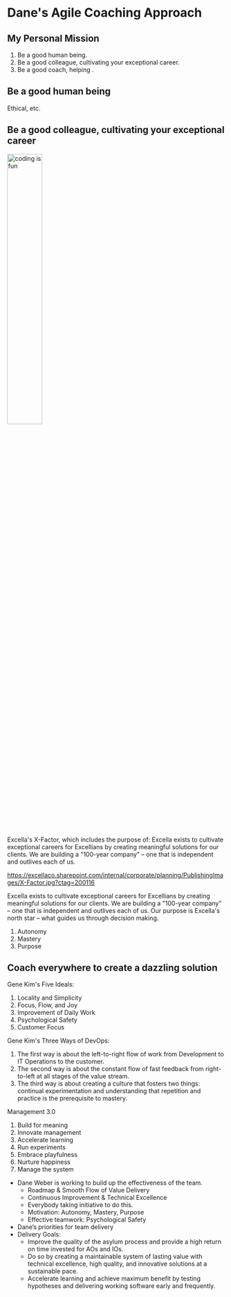 # Dane's Agile Coaching Approach


## My Personal Mission

1. Be a good human being.
2. Be a good colleague, cultivating your exceptional career.
3. Be a good coach, helping .



## Be a good human being

Ethical, etc.



## Be a good colleague, cultivating your exceptional career

<img src="
noun_success_1603572.svg
" alt="
coding is fun
" class="plain" style="background: none" width="40%" />

  Excella's X-Factor, which includes the purpose of: Excella exists to cultivate exceptional careers for Excellians by creating meaningful solutions for our clients. We are building a "100-year company" – one that is independent and outlives each of us.
  
  https://excellaco.sharepoint.com/internal/corporate/planning/PublishingImages/X-Factor.jpg?ctag=200116


Excella exists to cultivate exceptional careers for Excellians by creating meaningful solutions for our clients. We are building a "100-year company" – one that is independent and outlives each of us. Our purpose is Excella's north star – what guides us through decision making.


1. Autonomy
2. Mastery
3. Purpose



## Coach everywhere to create a dazzling solution


Gene Kim's Five Ideals:
1. Locality and Simplicity
2. Focus, Flow, and Joy
3. Improvement of Daily Work
4. Psychological Safety
5. Customer Focus

Gene Kim's Three Ways of DevOps:

1. The first way is about the left-to-right flow of work from Development to IT Operations to the customer.
2. The second way is about the constant flow of fast feedback from right-to-left at all stages of the value stream.
3. The third way is about creating a culture that fosters two things: continual experimentation and understanding that repetition and practice is the prerequisite to mastery.

Management 3.0

1. Build for meaning
2. Innovate management
3. Accelerate learning
4. Run experiments
5. Embrace playfulness
6. Nurture happiness
7. Manage the system

- Dane Weber is working to build up the effectiveness of the team.
  - Roadmap & Smooth Flow of Value Delivery
  - Continuous Improvement & Technical Excellence
  - Everybody taking initiative to do this.
  - Motivation: Autonomy, Mastery, Purpose
  - Effective teamwork: Psychological Safety
- Dane’s priorities for team delivery
- Delivery Goals:
  - Improve the quality of the asylum process and provide a high return on time invested for AOs and IOs.
  - Do so by creating a maintainable system of lasting value with technical excellence, high quality, and innovative solutions at a sustainable pace.
  - Accelerate learning and achieve maximum benefit by testing hypotheses and delivering working software early and frequently.

